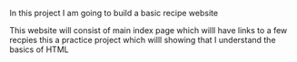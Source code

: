 In this project I am going to build a basic recipe website

This website will consist of main index page which willl have links to a few recpies
this a practice project which willl showing that I understand the basics of HTML 
